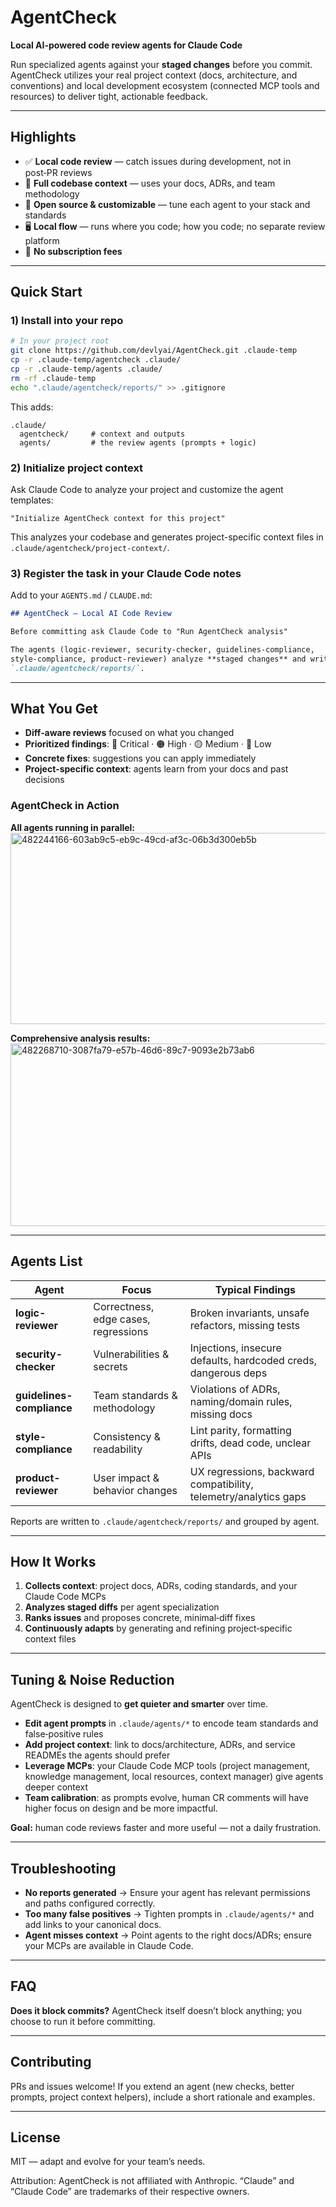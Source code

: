 # AgentCheck

**Local AI-powered code review agents for Claude Code**

Run specialized agents against your **staged changes** before you commit. AgentCheck utilizes your real project context (docs, architecture, and conventions) and local development ecosystem (connected MCP tools and resources) to deliver tight, actionable feedback.

---

## Highlights

- ✅ **Local code review** — catch issues during development, not in post‑PR reviews  
- 🧠 **Full codebase context** — uses your docs, ADRs, and team methodology  
- 🔧 **Open source & customizable** — tune each agent to your stack and standards  
- 🖥️ **Local flow** — runs where you code; how you code; no separate review platform
- 💸 **No subscription fees**

---

## Quick Start

### 1) Install into your repo

```bash
# In your project root
git clone https://github.com/devlyai/AgentCheck.git .claude-temp
cp -r .claude-temp/agentcheck .claude/
cp -r .claude-temp/agents .claude/
rm -rf .claude-temp
echo ".claude/agentcheck/reports/" >> .gitignore
```

This adds:

```
.claude/
  agentcheck/     # context and outputs
  agents/         # the review agents (prompts + logic)
```

### 2) Initialize project context

Ask Claude Code to analyze your project and customize the agent templates:

```
"Initialize AgentCheck context for this project"
```

This analyzes your codebase and generates project-specific context files in `.claude/agentcheck/project-context/`.

### 3) Register the task in your Claude Code notes

Add to your `AGENTS.md` / `CLAUDE.md`:

```markdown
## AgentCheck — Local AI Code Review

Before committing ask Claude Code to "Run AgentCheck analysis"

The agents (logic-reviewer, security-checker, guidelines-compliance,
style-compliance, product-reviewer) analyze **staged changes** and write reports to:
`.claude/agentcheck/reports/`.
```

---

## What You Get

* **Diff‑aware reviews** focused on what you changed
* **Prioritized findings**: 🔴 Critical · 🟠 High · 🟡 Medium · 🔵 Low
* **Concrete fixes**: suggestions you can apply immediately
* **Project‑specific context**: agents learn from your docs and past decisions

### AgentCheck in Action

**All agents running in parallel:**
<img width="553" height="306" alt="482244166-603ab9c5-eb9c-49cd-af3c-06b3d300eb5b" src="https://github.com/user-attachments/assets/83caf100-f3e4-4694-845c-3721fbea9981" />

**Comprehensive analysis results:**
<img width="1183" height="292" alt="482268710-3087fa79-e57b-46d6-89c7-9093e2b73ab6" src="https://github.com/user-attachments/assets/461c981f-8bec-4b1f-b8cb-2977369a405d" />


---

## Agents List

| Agent                     | Focus                                | Typical Findings                                                 |
| ------------------------- | ------------------------------------ | ---------------------------------------------------------------- |
| **logic-reviewer**        | Correctness, edge cases, regressions | Broken invariants, unsafe refactors, missing tests               |
| **security-checker**      | Vulnerabilities & secrets            | Injections, insecure defaults, hardcoded creds, dangerous deps   |
| **guidelines-compliance** | Team standards & methodology         | Violations of ADRs, naming/domain rules, missing docs            |
| **style-compliance**      | Consistency & readability            | Lint parity, formatting drifts, dead code, unclear APIs          |
| **product-reviewer**      | User impact & behavior changes       | UX regressions, backward compatibility, telemetry/analytics gaps |

Reports are written to `.claude/agentcheck/reports/` and grouped by agent.

---

## How It Works

1. **Collects context**: project docs, ADRs, coding standards, and your Claude Code MCPs
2. **Analyzes staged diffs** per agent specialization
3. **Ranks issues** and proposes concrete, minimal‑diff fixes
4. **Continuously adapts** by generating and refining project‑specific context files

---

## Tuning & Noise Reduction

AgentCheck is designed to **get quieter and smarter** over time.

* **Edit agent prompts** in `.claude/agents/*` to encode team standards and false‑positive rules
* **Add project context**: link to docs/architecture, ADRs, and service READMEs the agents should prefer
* **Leverage MCPs**: your Claude Code MCP tools (project management, knowledge management, local resources, context manager) give agents deeper context
* **Team calibration**: as prompts evolve, human CR comments will have higher focus on design and be more impactful.

**Goal:** human code reviews faster and more useful — not a daily frustration.

---

## Troubleshooting

* **No reports generated** → Ensure your agent has relevant permissions and paths configured correctly.
* **Too many false positives** → Tighten prompts in `.claude/agents/*` and add links to your canonical docs.
* **Agent misses context** → Point agents to the right docs/ADRs; ensure your MCPs are available in Claude Code.

---

## FAQ

**Does it block commits?**
AgentCheck itself doesn’t block anything; you choose to run it before committing.

---

## Contributing

PRs and issues welcome! If you extend an agent (new checks, better prompts, project context helpers), include a short rationale and examples.

---

## License

MIT — adapt and evolve for your team’s needs.

Attribution: AgentCheck is not affiliated with Anthropic. “Claude” and “Claude Code” are trademarks of their respective owners.
